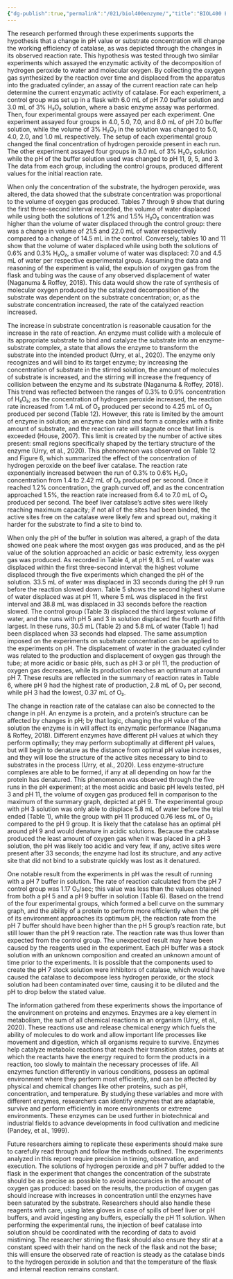 ```yaml
---
{"dg-publish":true,"permalink":"/021/biol400enzyme/","title":"BIOL400 Enzymatic Lab Discussion","noteIcon":"fallback","created":"2024-09-26T13:45:04.197-07:00","updated":"2024-09-26T15:47:45.583-07:00"}
---
```


The research performed through these experiments supports the hypothesis that a change in pH value or substrate concentration will change the working efficiency of catalase, as was depicted through the changes in its observed reaction rate. This hypothesis was tested through two similar experiments which assayed the enzymatic activity of the decomposition of hydrogen peroxide to water and molecular oxygen. By collecting the oxygen gas synthesized by the reaction over time and displaced from the apparatus into the graduated cylinder, an assay of the current reaction rate can help determine the current enzymatic activity of catalase. For each experiment, a control group was set up in a flask with 6.0 mL of pH 7.0 buffer solution and 3.0 mL of 3% H₂O₂ solution, where a basic enzyme assay was performed. Then, four experimental groups were assayed per each experiment. One experiment assayed four groups in 4.0, 5.0, 7.0, and 8.0 mL of pH 7.0 buffer solution, while the volume of 3% H₂O₂ in the solution was changed to 5.0, 4.0, 2.0, and 1.0 mL respectively. The setup of each experimental group changed the final concentration of hydrogen peroxide present in each run. The other experiment assayed four groups in 3.0 mL of 3% H₂O₂ solution while the pH of the buffer solution used was changed to pH 11, 9, 5, and 3. The data from each group, including the control groups, produced different values for the initial reaction rate.

When only the concentration of the substrate, the hydrogen peroxide, was altered, the data showed that the substrate concentration was proportional to the volume of oxygen gas produced. Tables 7 through 9 show that during the first three-second interval recorded, the volume of water displaced while using both the solutions of 1.2% and 1.5% H₂O₂ concentration was higher than the volume of water displaced through the control group: there was a change in volume of 21.5 and 22.0 mL of water respectively compared to a change of 14.5 mL in the control. Conversely, tables 10 and 11 show that the volume of water displaced while using both the solutions of 0.6% and 0.3% H₂O₂, a smaller volume of water was displaced: 7.0 and 4.5 mL of water per respective experimental group. Assuming the data and reasoning of the experiment is valid, the expulsion of oxygen gas from the flask and tubing was the cause of any observed displacement of water (Naganuma & Roffey, 2018). This data would show the rate of synthesis of molecular oxygen produced by the catalyzed decomposition of the substrate was dependent on the substrate concentration; or, as the substrate concentration increased, the rate of the catalyzed reaction increased.

The increase in substrate concentration is reasonable causation for the increase in the rate of reaction. An enzyme must collide with a molecule of its appropriate substrate to bind and catalyze the substrate into an enzyme-substrate complex, a state that allows the enzyme to transform the substrate into the intended product (Urry, et al., 2020). The enzyme only recognizes and will bind to its target enzyme; by increasing the concentration of substrate in the stirred solution, the amount of molecules of substrate is increased, and the stirring will increase the frequency of collision between the enzyme and its substrate (Naganuma & Roffey, 2018). This trend was reflected between the ranges of 0.3% to 0.9% concentration of H₂O₂; as the concentration of hydrogen peroxide increased, the reaction rate increased from 1.4 mL of O₂ produced per second to 4.25 mL of O₂ produced per second (Table 12). However, this rate is limited by the amount of enzyme in solution; an enzyme can bind and form a complex with a finite amount of substrate, and the reaction rate will stagnate once that limit is exceeded (House, 2007). This limit is created by the number of active sites present: small regions specifically shaped by the tertiary structure of the enzyme (Urry, et al., 2020). This phenomenon was observed on Table 12 and Figure 6, which summarized the effect of the concentration of hydrogen peroxide on the beef liver catalase. The reaction rate exponentially increased between the run of 0.3% to 0.6% H₂O₂ concentration from 1.4 to 2.42 mL of O₂ produced per second. Once it reached 1.2% concentration, the graph curved off, and as the concentration approached 1.5%, the reaction rate increased from 6.4 to 7.0 mL of O₂ produced per second. The beef liver catalase’s active sites were likely reaching maximum capacity; if not all of the sites had been binded, the active sites free on the catalase were likely few and spread out, making it harder for the substrate to find a site to bind to.

When only the pH of the buffer in solution was altered, a graph of the data showed one peak where the most oxygen gas was produced, and as the pH value of the solution approached an acidic or basic extremity, less oxygen gas was produced. As recorded in Table 4, at pH 9, 8.5 mL of water was displaced within the first three-second interval: the highest volume displaced through the five experiments which changed the pH of the solution. 33.5 mL of water was displaced in 33 seconds during the pH 9 run before the reaction slowed down. Table 5 shows the second highest volume of water displaced was at pH 11, where 5 mL was displaced in the first interval and 38.8 mL was displaced in 33 seconds before the reaction slowed. The control group (Table 3) displaced the third largest volume of water, and the runs with pH 5 and 3 in solution displaced the fourth and fifth largest. In these runs, 30.5 mL (Table 2) and 5.8 mL of water (Table 1) had been displaced when 33 seconds had elapsed. The same assumption imposed on the experiments on substrate concentration can be applied to the experiments on pH. The displacement of water in the graduated cylinder was related to the production and displacement of oxygen gas through the tube; at more acidic or basic pHs, such as pH 3 or pH 11, the production of oxygen gas decreases, while its production reaches an optimum at around pH 7. These results are reflected in the summary of reaction rates in Table 6, where pH 9 had the highest rate of production, 2.8 mL of O₂ per second, while pH 3 had the lowest, 0.37 mL of O₂.

The change in reaction rate of the catalase can also be connected to the change in pH. An enzyme is a protein, and a protein’s structure can be affected by changes in pH; by that logic, changing the pH value of the solution the enzyme is in will affect its enzymatic performance (Naganuma & Roffey, 2018). Different enzymes have different pH values at which they perform optimally; they may perform suboptimally at different pH values, but will begin to denature as the distance from optimal pH value increases, and they will lose the structure of the active sites necessary to bind to substrates in the process (Urry, et al., 2020). Less enzyme-structure complexes are able to be formed, if any at all depending on how far the protein has denatured. This phenomenon was observed through the five runs in the pH experiment; at the most acidic and basic pH levels tested, pH 3 and pH 11, the volume of oxygen gas produced fell in comparison to the maximum of the summary graph, depicted at pH 9. The experimental group with pH 3 solution was only able to displace 5.8 mL of water before the trial ended (Table 1), while the group with pH 11 produced 0.76 less mL of O₂ compared to the pH 9 group. It is likely that the catalase has an optimal pH around pH 9 and would denature in acidic solutions. Because the catalase produced the least amount of oxygen gas when it was placed in a pH 3 solution, the pH was likely too acidic and very few, if any, active sites were present after 33 seconds; the enzyme had lost its structure, and any active site that did not bind to a substrate quickly was lost as it denatured.

One notable result from the experiments in pH was the result of running with a pH 7 buffer in solution. The rate of reaction calculated from the pH 7 control group was 1.17 O₂/sec; this value was less than the values obtained from both a pH 5 and a pH 9 buffer in solution (Table 6). Based on the trend of the four experimental groups, which formed a bell curve on the summary graph, and the ability of a protein to perform more efficiently when the pH of its environment approaches its optimum pH, the reaction rate from the pH 7 buffer should have been higher than the pH 5 group’s reaction rate, but still lower than the pH 9 reaction rate. The reaction rate was thus lower than expected from the control group. The unexpected result may have been caused by the reagents used in the experiment. Each pH buffer was a stock solution with an unknown composition and created an unknown amount of time prior to the experiments. It is possible that the components used to create the pH 7 stock solution were inhibitors of catalase, which would have caused the catalase to decompose less hydrogen peroxide, or the stock solution had been contaminated over time, causing it to be diluted and the pH to drop below the stated value.

The information gathered from these experiments shows the importance of the environment on proteins and enzymes. Enzymes are a key element in metabolism, the sum of all chemical reactions in an organism (Urry, et al., 2020). These reactions use and release chemical energy which fuels the ability of molecules to do work and allow important life processes like movement and digestion, which all organisms require to survive. Enzymes help catalyze metabolic reactions that reach their transition states, points at which the reactants have the energy required to form the products in a reaction, too slowly to maintain the necessary processes of life. All enzymes function differently in various conditions, possess an optimal environment where they perform most efficiently, and can be affected by physical and chemical changes like other proteins, such as pH, concentration, and temperature. By studying these variables and more with different enzymes, researchers can identify enzymes that are adaptable, survive and perform efficiently in more environments or extreme environments. These enzymes can be used further in biotechnical and industrial fields to advance developments in food cultivation and medicine (Pandey, et al., 1999).

Future researchers aiming to replicate these experiments should make sure to carefully read through and follow the methods outlined. The experiments analyzed in this report require precision in timing, observation, and execution. The solutions of hydrogen peroxide and pH 7 buffer added to the flask in the experiment that changes the concentration of the substrate should be as precise as possible to avoid inaccuracies in the amount of oxygen gas produced: based on the results, the production of oxygen gas should increase with increases in concentration until the enzymes have been saturated by the substrate. Researchers should also handle these reagents with care, using latex gloves in case of spills of beef liver or pH buffers, and avoid ingesting any buffers, especially the pH 11 solution. When performing the experimental runs, the injection of beef catalase into solution should be coordinated with the recording of data to avoid mistiming. The researcher stirring the flask should also ensure they stir at a constant speed with their hand on the neck of the flask and not the base; this will ensure the observed rate of reaction is steady as the catalase binds to the hydrogen peroxide in solution and that the temperature of the flask and internal reaction remains constant.